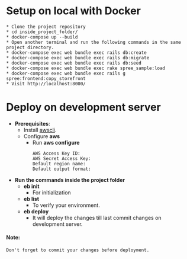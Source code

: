 # Setup on local with Docker
    * Clone the project repository
    * cd inside_project_folder/
    * docker-compose up --build
    * Open another terminal and run the following commands in the same project directory.
    * docker-compose exec web bundle exec rails db:create
    * docker-compose exec web bundle exec rails db:migrate
    * docker-compose exec web bundle exec rails db:seed
    * docker-compose exec web bundle exec rake spree_sample:load 
    * docker-compose exec web bundle exec rails g spree:frontend:copy_storefront
    * Visit http://localhost:8000/


# Deploy on development server
* **Prerequisites**:
    * Install [awscli](https://docs.aws.amazon.com/cli/latest/userguide/install-cliv2-linux.html).
    * Configure **aws**
        * Run **aws configure**
            ```
          AWS Access Key ID: 
          AWS Secret Access Key: 
          Default region name: 
          Default output format:
* **Run the commands inside the project folder**
    * **eb init**
        * For initialization
    * **eb list**
        * To verify your environment.
    * **eb deploy**
        * It will deploy the changes till last commit changes on development server.
        
#### Note:
    Don't forget to commit your changes before deployment.

